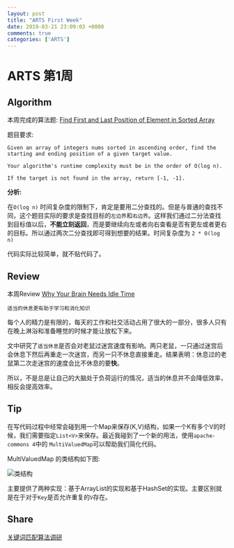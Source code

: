```yaml
---
layout: post
title: "ARTS First Week"
date: 2019-03-21 23:09:03 +0800
comments: true
categories: ['ARTS']
---
```

# ARTS 第1周

## Algorithm

本周完成的算法题: [Find First and Last Position of Element in Sorted Array](https://leetcode.com/problems/find-first-and-last-position-of-element-in-sorted-array/)

题目要求:

```
Given an array of integers nums sorted in ascending order, find the starting and ending position of a given target value.

Your algorithm's runtime complexity must be in the order of O(log n).

If the target is not found in the array, return [-1, -1].
```

**分析:**

在`O(log n)` 时间复杂度的限制下，肯定是要用二分查找的。但是与普通的查找不同，这个题目实际的要求是查找目标的`左边界`和`右边界`。这样我们通过二分法查找到目标值以后，**不能立刻返回**，而是要继续向左或者向右查看是否有更左或者更右的目标。所以通过两次二分查找即可得到想要的结果。时间复杂度为 `2 * O(log n)`

代码实际比较简单，就不贴代码了。


## Review

本周Review [Why Your Brain Needs Idle Time](https://medium.com/s/the-nuance/why-your-brain-needs-idle-time-e5d90b0ef1df)

`适当的休息更有助于学习和消化知识`

每个人的精力是有限的，每天的工作和社交活动占用了很大的一部分，很多人只有在晚上淋浴和准备睡觉的时候才能让放松下来。

文中研究了`适当休息`是否会对老鼠过迷宫速度有影响。两只老鼠，一只通过迷宫后会休息下然后再重走一次迷宫，而另一只不休息直接重走。结果表明：休息过的老鼠第二次走迷宫的速度会比不休息的要**快**。

所以，不是总是让自己的大脑处于负荷运行的情况，适当的休息并不会降低效率，相反会提高效率。

## Tip

在写代码过程中经常会碰到用一个Map来保存(K,V)结构，如果一个K有多个V的时候，我们需要指定`List<V>`来保存。最近我碰到了一个新的用法，使用`apache-commons 4`中的 `MultiValuedMap`可以帮助我们简化代码。

MultiValuedMap 的类结构如下图: 

![类结构](http://0bb6ac2.oss-cn-hongkong.aliyuncs.com/image/multihashmap.jpg?x-oss-process=style/origin)

主要提供了两种实现：基于ArrayList的实现和基于HashSet的实现。主要区别就是在于对于`Key`是否允许重复的`V`存在。

## Share

[关键词匹配算法调研](http://linuxlsx.top/blog/2019/03/21/guan-jian-ci-pi-pei-suan-fa-diao-yan/)


